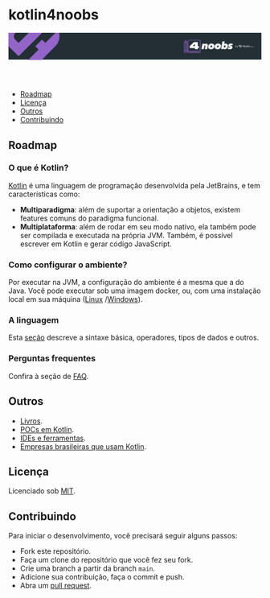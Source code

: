 # kotlin4noobs

<!--suppress HtmlDeprecatedAttribute -->
<header>
    <p align="center"> <img src="doc/images/header-4noobs.svg" alt=""> </p>
</header>

* [Roadmap](#roadmap)
* [Licença](#license)
* [Outros](#others)
* [Contribuindo](#contributing)

<div id='roadmap'></div> 

## Roadmap

### O que é Kotlin?

[Kotlin](https://kotlinlang.org) é uma linguagem de programação desenvolvida pela JetBrains, e tem características
como:

- **Multiparadigma**: além de suportar a orientação a objetos, existem features comuns do paradigma funcional.
- **Multiplataforma**: além de rodar em seu modo nativo, ela também pode ser compilada e executada na própria JVM.
  Também, é possível escrever em Kotlin e gerar código JavaScript.

### Como configurar o ambiente?

Por executar na JVM, a configuração do ambiente é a mesma que a do Java. Você pode executar sob uma imagem docker, ou,
com uma instalação local em sua máquina
([Linux](https://github.com/paulorievrs/java4noobs/blob/master/2%20-%20Ambiente/2.1-Ambiente-Linux.md)
/[Windows](https://github.com/paulorievrs/java4noobs/blob/master/2%20-%20Ambiente/2.1-Ambiente-Windows.md)).

### A linguagem

Esta [seção](doc/readmes/SINTAXE.md) descreve a sintaxe básica, operadores, tipos de dados e outros.

### Perguntas frequentes

Confira à seção de [FAQ](doc/readmes/FAQ.md).

<div id='others'></div> 

## Outros

- [Livros](doc/readmes/BOOKS.md).
- [POCs em Kotlin](doc/readmes/POCs.md).
- [IDEs e ferramentas](doc/readmes/TOOLS.md).
- [Empresas brasileiras que usam Kotlin](https://github.com/Kotlin-BR/kotlin-no-backend).

## Licença

Licenciado sob [MIT](/LICENSE).

<div id='contributing'></div>

## Contribuindo

Para iniciar o desenvolvimento, você precisará seguir alguns passos:

- Fork este repositório.
- Faça um clone do repositório que você fez seu fork.
- Crie uma branch a partir da branch `main`.
- Adicione sua contribuição, faça o commit e push.
- Abra um [pull request](https://github.com/gustavofreze/kotlin4noobs/pulls).

